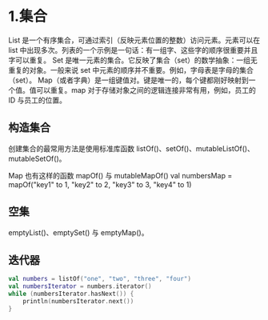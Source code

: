 # 1.集合
List 是一个有序集合，可通过索引（反映元素位置的整数）访问元素。元素可以在 list 中出现多次。列表的一个示例是一句话：有一组字、这些字的顺序很重要并且字可以重复。
Set 是唯一元素的集合。它反映了集合（set）的数学抽象：一组无重复的对象。一般来说 set 中元素的顺序并不重要。例如，字母表是字母的集合（set）。
Map（或者字典）是一组键值对。键是唯一的，每个键都刚好映射到一个值。值可以重复。map 对于存储对象之间的逻辑连接非常有用，例如，员工的 ID 与员工的位置。

## 构造集合
创建集合的最常用方法是使用标准库函数 listOf<T>()、setOf<T>()、mutableListOf<T>()、mutableSetOf<T>()。

Map 也有这样的函数 mapOf() 与 mutableMapOf()
val numbersMap = mapOf("key1" to 1, "key2" to 2, "key3" to 3, "key4" to 1)
## 空集
emptyList()、emptySet() 与 emptyMap()。

## 迭代器
```kotlin
val numbers = listOf("one", "two", "three", "four")
val numbersIterator = numbers.iterator()
while (numbersIterator.hasNext()) {
    println(numbersIterator.next())
}
```